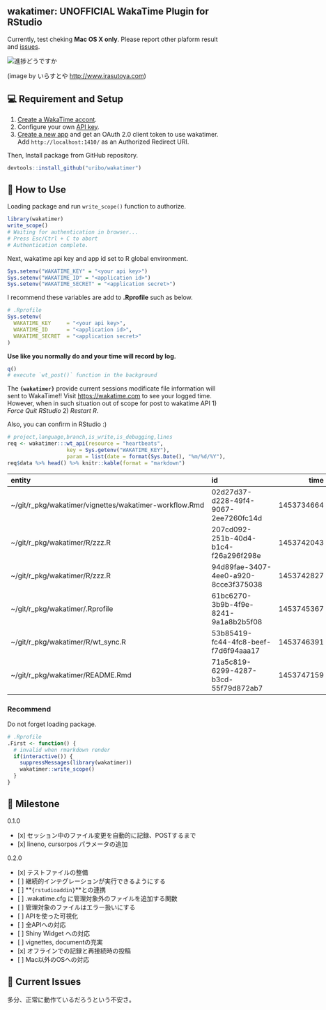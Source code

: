 <!-- README.md is generated from README.Rmd. Please edit that file -->
wakatimer: UNOFFICIAL WakaTime Plugin for RStudio
-------------------------------------------------

Currently, test cheking **Mac OS X only**. Please report other plaform result and [issues](https://github.com/uribo/wakatimer/issues/new).

![進捗どうですか](https://github.com/uribo/wakatimer/raw/108c5fb6f2e894fbccf025fb42fb0dbdd8033ca5/inst/shigotohajime_man_good.png)

(image by いらすとや <http://www.irasutoya.com>)

💻 Requirement and Setup
-----------------------

1.  [Create a WakaTime accont](https://wakatime.com/signup).
2.  Configure your own [API key](https://wakatime.com/settings).
3.  [Create a new app](thttps://wakatime.com/apps) and get an OAuth 2.0 client token to use wakatimer. Add `http://localhost:1410/` as an Authorized Redirect URI.

Then, Install package from GitHub repository.

``` r
devtools::install_github("uribo/wakatimer")
```

🔰 How to Use
------------

Loading package and run `write_scope()` function to authorize.

``` r
library(wakatimer)
write_scope()
# Waiting for authentication in browser...
# Press Esc/Ctrl + C to abort
# Authentication complete.
```

Next, wakatime api key and app id set to R global environment.

``` r
Sys.setenv("WAKATIME_KEY" = "<your api key>")
Sys.setenv("WAKATIME_ID" = "<application id>")
Sys.setenv("WAKATIME_SECRET" = "<application secret>")
```

I recommend these variables are add to **.Rprofile** such as below.

``` r
# .Rprofile
Sys.setenv(
  WAKATIME_KEY     = "<your api key>",
  WAKATIME_ID      = "<application id>",
  WAKATIME_SECRET  = "<application secret>"
)
```

**Use like you normally do and your time will record by log.**

``` r
q()
# execute `wt_post()` function in the background
```

The **`{wakatimer}`** provide current sessions modificate file information will sent to WakaTime!! Visit <https://wakatime.com> to see your logged time. However, when in such situation out of scope for post to wakatime API 1) *Force Quit RStudio* 2) *Restart R*.

Also, you can confirm in RStudio :)

``` r
# project,language,branch,is_write,is_debugging,lines
req <- wakatimer:::wt_api(resource = "heartbeats", 
                   key = Sys.getenv("WAKATIME_KEY"), 
                   param = list(date = format(Sys.Date(), "%m/%d/%Y"), time = "time", "entity"))
req$data %>% head() %>% knitr::kable(format = "markdown")
```

<table style="width:156%;">
<colgroup>
<col width="77%" />
<col width="52%" />
<col width="16%" />
<col width="8%" />
</colgroup>
<thead>
<tr class="header">
<th align="left">entity</th>
<th align="left">id</th>
<th align="right">time</th>
<th align="left">type</th>
</tr>
</thead>
<tbody>
<tr class="odd">
<td align="left">~/git/r_pkg/wakatimer/vignettes/wakatimer-workflow.Rmd</td>
<td align="left">02d27d37-d228-49f4-9067-2ee7260fc14d</td>
<td align="right">1453734664</td>
<td align="left">file</td>
</tr>
<tr class="even">
<td align="left">~/git/r_pkg/wakatimer/R/zzz.R</td>
<td align="left">207cd092-251b-40d4-b1c4-f26a296f298e</td>
<td align="right">1453742043</td>
<td align="left">file</td>
</tr>
<tr class="odd">
<td align="left">~/git/r_pkg/wakatimer/R/zzz.R</td>
<td align="left">94d89fae-3407-4ee0-a920-8cce3f375038</td>
<td align="right">1453742827</td>
<td align="left">file</td>
</tr>
<tr class="even">
<td align="left">~/git/r_pkg/wakatimer/.Rprofile</td>
<td align="left">61bc6270-3b9b-4f9e-8241-9a1a8b2b5f08</td>
<td align="right">1453745367</td>
<td align="left">file</td>
</tr>
<tr class="odd">
<td align="left">~/git/r_pkg/wakatimer/R/wt_sync.R</td>
<td align="left">53b85419-fc44-4fc8-beef-f7d6f94aaa17</td>
<td align="right">1453746391</td>
<td align="left">file</td>
</tr>
<tr class="even">
<td align="left">~/git/r_pkg/wakatimer/README.Rmd</td>
<td align="left">71a5c819-6299-4287-b3cd-55f79d872ab7</td>
<td align="right">1453747159</td>
<td align="left">file</td>
</tr>
</tbody>
</table>

### Recommend

Do not forget loading package.

``` r
# .Rprofile
.First <- function() {
  # invalid when rmarkdown render
  if(interactive()) {
    suppressMessages(library(wakatimer))
    wakatimer::write_scope()
  }
}
```

🗿 Milestone
-----------

0.1.0

-   \[x\] セッション中のファイル変更を自動的に記録、POSTするまで
-   \[x\] lineno, cursorpos パラメータの追加

0.2.0

-   \[x\] テストファイルの整備
-   \[ \] 継続的インテグレーションが実行できるようにする
-   \[ \] **`{rstudioaddin}`**との連携
-   \[ \] .wakatime.cfg に管理対象外のファイルを追加する関数
-   \[ \] 管理対象のファイルはエラー扱いにする
-   \[ \] APIを使った可視化
-   \[ \] 全APIへの対応
-   \[ \] Shiny Widget への対応
-   \[ \] vignettes, documentの充実
-   \[x\] オフラインでの記録と再接続時の投稿
-   \[ \] Mac以外のOSへの対応

🚨 Current Issues
----------------

多分、正常に動作ているだろうという不安さ。
